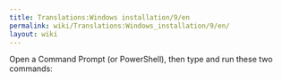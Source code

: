```yaml
---
title: Translations:Windows installation/9/en
permalink: wiki/Translations:Windows_installation/9/en/
layout: wiki
---
```


Open a Command Prompt (or PowerShell), then type and run these two
commands:
